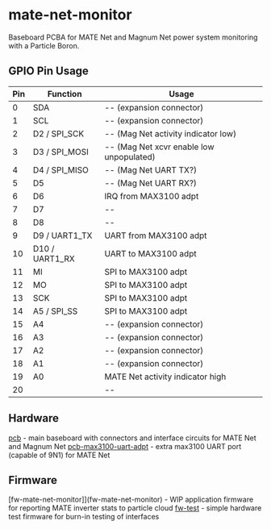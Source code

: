 # mate-net-monitor
Baseboard PCBA for MATE Net and Magnum Net power system monitoring with a Particle Boron.

## GPIO Pin Usage

| Pin | Function        | Usage |
|-----|-----------------|-------|
| 0   | SDA             | -- (expansion connector)
| 1   | SCL             | -- (expansion connector)
| 2   | D2 / SPI_SCK    | -- (Mag Net activity indicator low)
| 3   | D3 / SPI_MOSI   | -- (Mag Net xcvr enable low unpopulated)
| 4   | D4 / SPI_MISO   | -- (Mag Net UART TX?)
| 5   | D5              | -- (Mag Net UART RX?)
| 6   | D6              | IRQ from MAX3100 adpt
| 7   | D7              | --
| 8   | D8              | --
| 9   | D9 / UART1_TX   | UART from MAX3100 adpt
| 10  | D10 / UART1_RX  | UART to MAX3100 adpt
| 11  | MI              | SPI to MAX3100 adpt
| 12  | MO              | SPI to MAX3100 adpt
| 13  | SCK             | SPI to MAX3100 adpt
| 14  | A5 / SPI_SS     | SPI to MAX3100 adpt
| 15  | A4              | -- (expansion connector)
| 16  | A3              | -- (expansion connector)
| 17  | A2              | -- (expansion connector)
| 18  | A1              | -- (expansion connector)
| 19  | A0              | MATE Net activity indicator high
| 20  |                 | --

## Hardware

[pcb](pcb) - main baseboard with connectors and interface circuits for MATE Net and Magnum Net
[pcb-max3100-uart-adpt](pcb-max3100-uart-adpt) - extra max3100 UART port (capable of 9N1) for MATE Net

## Firmware

[fw-mate-net-monitor]](fw-mate-net-monitor) - WIP application firmware for reporting MATE inverter stats to particle cloud
[fw-test](fw-test) - simple hardware test firmware for burn-in testing of interfaces
